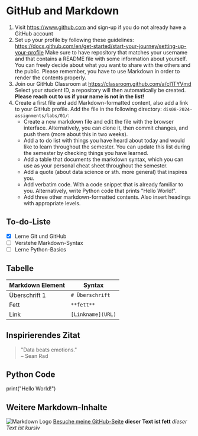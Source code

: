 # GitHub and Markdown

1. Visit https://www.github.com and sign-up if you do not already have a GitHub account
2. Set up your profile by following these guidelines: https://docs.github.com/en/get-started/start-your-journey/setting-up-your-profile Make sure to have repository that matches your username and that contains a README file with some information about yourself. You can freely decide about what you want to share with the others and the public. Please remember, you have to use Markdown in order to render the contents properly.
3. Join our GitHub Classroom at https://classroom.github.com/a/cI1TYVmd Select your student ID, a repository will then automatically be created. **Please reach out to us if your name is not in the list!**
4. Create a first file and add Markdown-formatted content, also add a link to your GitHub profile. Add the file in the following directory: `dis08-2024-assignments/labs/01/`: 
   - Create a new markdown file and edit the file with the browser interface. Alternatively, you can clone it, then commit changes, and push them (more about this in two weeks).
   - Add a to do list with things you have heard about today and would like to learn throughout the semester. You can update this list during the semester by checking things you have learned.
   - Add a table that documents the markdown syntax, which you can use as your personal cheat sheet throughout the semester.
   - Add a quote (about data science or sth. more general) that inspires you.
   - Add verbatim code. With a code snippet that is already familiar to you. Alternatively, write Python code that prints "Hello World!".
   - Add three other markdown-formatted contents. Also insert headings with appropriate levels.

## To-do-Liste
- [x] Lerne Git und GitHub
- [ ] Verstehe Markdown-Syntax
- [ ] Lerne Python-Basics

## Tabelle
| Markdown Element  | Syntax            |
|-------------------|-------------------|
| Überschrift 1      | `# Überschrift`   |
| Fett               | `**fett**`        |
| Link               | `[Linkname](URL)` |

## Inspirierendes Zitat
> "Data beats emotions."  
> – Sean Rad

## Python Code
print("Hello World!")

## Weitere Markdown-Inhalte
![Markdown Logo](https://upload.wikimedia.org/wikipedia/commons/4/48/Markdown-mark.svg)
[Besuche meine GitHub-Seite](https://github.com/tolga2004)
**dieser Text ist fett**
*dieser Text ist kursiv*
